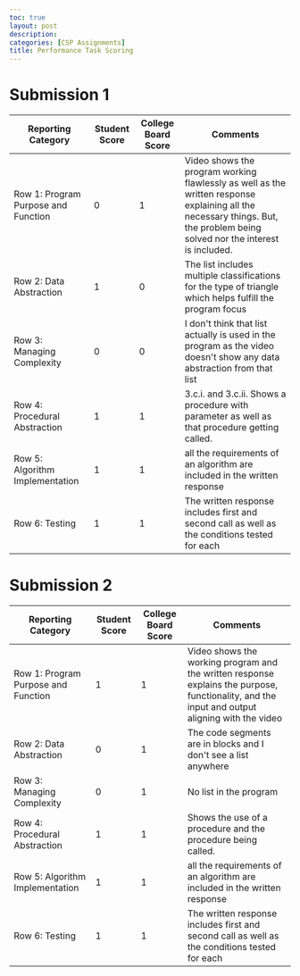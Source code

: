 ```yaml
---
toc: true
layout: post
description: 
categories: [CSP Assignments]
title: Performance Task Scoring
---
```


# Submission 1


| Reporting Category | Student Score | College Board Score | Comments |
| - | - | - | - |
| Row 1: Program Purpose and Function | 0 | 1 | Video shows the program working flawlessly as well as the written response explaining all the necessary things. But, the problem being solved nor the interest is included.|
| Row 2: Data Abstraction | 1 | 0 | The list includes multiple classifications for the type of triangle which helps fulfill the program focus |
| Row 3: Managing Complexity | 0 | 0 | I don't think that list actually is used in the program as the video doesn't show any data abstraction from that list |
| Row 4: Procedural Abstraction | 1 | 1 | 3.c.i. and 3.c.ii. Shows a procedure with parameter as well as that procedure getting called. |
| Row 5: Algorithm Implementation | 1 | 1 | all the requirements of an algorithm are included in the written response |
| Row 6: Testing | 1 | 1 | The written response includes first and second call as well as the conditions tested for each |


# Submission 2


| Reporting Category | Student Score | College Board Score | Comments |
| - | - | - | - |
| Row 1: Program Purpose and Function | 1 | 1 | Video shows the working program and the written response explains the purpose, functionality, and the input and output aligning with the video |
| Row 2: Data Abstraction | 0 | 1 | The code segments are in blocks and I don't see a list anywhere |
| Row 3: Managing Complexity | 0 | 1 | No list in the program |
| Row 4: Procedural Abstraction | 1 | 1 | Shows the use of a procedure and the procedure being called. |
| Row 5: Algorithm Implementation | 1 | 1 | all the requirements of an algorithm are included in the written response |
| Row 6: Testing | 1 | 1 | The written response includes first and second call as well as the conditions tested for each |